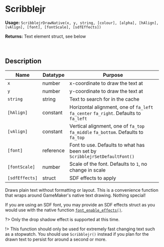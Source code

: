 # Scribblejr

**Usage:** `ScribblejrDrawNative(x, y, string, [colour], [alpha], [hAlign], [vAlign], [font], [fontScale], [sdfEffects])`

**Returns:** Text element struct, see below

&nbsp;

## Description

|Name          |Datatype |Purpose                                                                             |
|--------------|---------|------------------------------------------------------------------------------------|
|`x`           |number   |x-coordinate to draw the text at                                                    |
|`y`           |number   |y-coordinate to draw the text at                                                    |
|`string`      |string   |Text to search for in the cache                                                     |
|`[hAlign]`    |constant |Horizontal alignment, one of `fa_left` `fa_center` `fa_right`. Defaults to `fa_left`|
|`[vAlign]`    |constant |Vertical alignment, one of `fa_top` `fa_middle` `fa_bottom`. Defaults to `fa_top`   |
|`[font]`      |reference|Font to use. Defaults to what has been set by `ScribblejrSetDefaultFont()`          |
|`[fontScale]` |number   |Scale of the font. Defaults to `1`, no change in scale                              |
|`[sdfEffects]`|struct   |SDF effects to apply                                                                |

Draws plain text without formatting or layout. This is a convenience function that wraps around GameMaker's native text drawing. Nothing special!

If you are using an SDF font, you may provide an SDF effects struct as you would use with the native function [`font_enable_effects()`](https://manual.gamemaker.io/monthly/en/GameMaker_Language/GML_Reference/Asset_Management/Fonts/font_enable_effects.htm).

?> Only the drop shadow effect is supported at this time.

!> This function should only be used for extremely fast changing text such as a stopwatch. You should use `Scribblejr()` instead if you plan for the drawn text to persist for around a second or more.